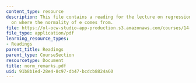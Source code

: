 ```yaml
---
content_type: resource
description: This file contains a reading for the lecture on regression in large samples
  on where the normality of e comes from.
file: https://ol-ocw-studio-app-production.s3.amazonaws.com/courses/14-381-statistical-method-in-economics-fall-2006/91b8b1ed28e48c97db47bcdcb8824a60_norm_remarks.pdf
file_type: application/pdf
learning_resource_types:
- Readings
parent_title: Readings
parent_type: CourseSection
resourcetype: Document
title: norm_remarks.pdf
uid: 91b8b1ed-28e4-8c97-db47-bcdcb8824a60
---
```

